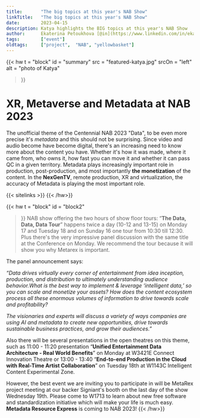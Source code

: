 ```yaml
---
title:       "The big topics at this year's NAB Show"
linkTitle:   "The big topics at this year's NAB Show"
date:        2023-04-15
description: Katya highlights the BIG topics at this year's NAB Show
author:      Ekaterina Petoukhova [@in](https://www.linkedin.com/in/ekaterina-petoukhova-84141959/)
tags:        ["event"]
oldtags:     ["project",  "NAB", "yellowbasket"]
---
```


{{< hw t = "block"
  id    = "summary"
  src   = "featured-katya.jpg"
  srcOn = "left"
  alt = "photo of Katya"
>}}

# XR, Metaverse and Metadata at NAB 2023

The unofficial theme of the Centennial NAB 2023 "Data", to be even more precise it's _metadata_ and this should not be surprising. Since video and audio become have become digital, there's an increasing need to know more about the content you have. 
Whether it's how it was made, where it came from, who owns it, how
fast you can move it and whether it can pass QC in a given territory. Metadata plays increasingly important role in production, post-production, and most importantly **the monetization** of the content. In the **NexGenTV**, remote
production, XR and virtualization, the accuracy of Metadata is playing the most important role.

{{< sitelinks >}}
{{< /hw>}}
<!-- ####################################################################### -->
{{< hw t = "block"
    id   = "block2"
>}}
NAB show offering the two hours of show floor tours: “**The Data, Data, Data Tour**” happens twice a day (10-12 and 13-15) on Monday 17 and Tuesday 18 and on Sunday 16 one tour from 10:30 till 12:30. Plus there's the very impressive panel discussion with the same title at the Conference on Monday. We recommend the tour because it will show you why Metarex is important.

The panel announcement says:

_“Data drives virtually every corner of entertainment from idea inception, production, and distribution to ultimately understanding audience behavior.What is the best way to implement & leverage ‘intelligent data,’ so you can scale and monetize your assets? How does the content ecosystem process all these enormous volumes of information to drive towards scale and profitability?_

_The visionaries and experts will discuss a variety of ways companies are using AI and metadata to create new opportunities, drive towards sustainable business practices, and grow their audiences.”_

Also there will be several presentations in the open theatres on this theme, such as  11:00 - 11:20 presentation “**Unified Entertainment Data Architecture - Real World Benefits**” on Monday at W3421E Connect Innovation Theatre or 13:00 - 13:40 “**End-to-end Production in the Cloud with Real-Time Artist Collaboration**”
on Tuesday 18th at W1143C Intelligent Content Experimental Zone.

However, the best event we are inviting you to participate in will be MetaRex project meeting at our backer Signiant's booth on the last day of the show Wednesday 19th.  Please come to W1713 to learn about new free software and standardization initiative which will make your life is much easy. **Metadata Resource Express** is coming to NAB 2023!
{{< /hw>}}
